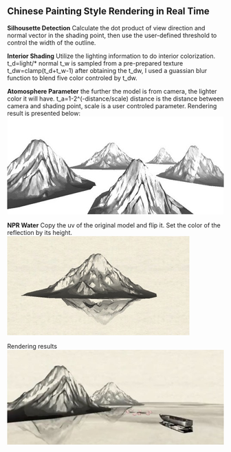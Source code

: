 Chinese Painting Style Rendering in Real Time
-----------

**Silhousette Detection**
Calculate the dot product of view direction and normal vector in the shading point, then use the user-defined threshold to control the width of the outline.

**Interior Shading**
Utilize the lighting information to do interior colorization. 
t_d=light/* normal
t_w is sampled from a pre-prepared texture 
t_dw=clamp(t_d+t_w-1)
after obtaining the t_dw, I used a guassian blur function to blend five color controled by t_dw.

**Atomosphere Parameter**
the further the model is from camera, the lighter color it will have. 
t_a=1-2^(-distance/scale)
distance is the distance between camera and shading point, scale is a user controled parameter.
Rendering result is presented below:
![image](https://github.com/Britjeans/ChinesePaintingStyleRendering/raw/master/images/depth.jpg)

**NPR Water**
Copy the uv of the original model and flip it. Set the color of the reflection by its height.
![image](https://github.com/Britjeans/ChinesePaintingStyleRendering/raw/master/images/reflection.jpg)

Rendering results
![image](https://github.com/Britjeans/ChinesePaintingStyleRendering/blob/master/images/captured.jpg)
